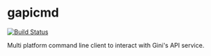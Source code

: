# gapicmd

[![Build Status](https://magnum.travis-ci.com/gini/gapicmd.svg?token=hks5AUpe81U7Yryvaqjm&branch=master)](https://magnum.travis-ci.com/gini/gapicmd)

Multi platform command line client to interact with Gini's API service. 
